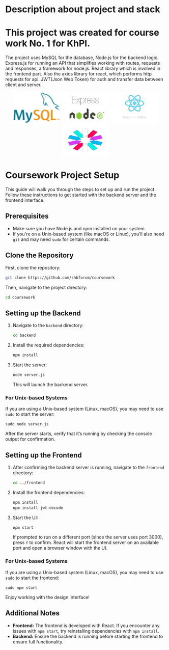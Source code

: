 # Description about project and stack 

# This project was created for course work No. 1 for KhPI. 

The project uses MySQL for the database, 
Node.js for the backend logic. 
Express.js for running an API that simplifies working with routes, requests and responses, a framework for node.js. 
React library which is involved in the frontend part. Also the axios library for react, which performs http requests for api.
JWT(Json Web Token) for auth and transfer data between client and server.


<p align="center">
  <img src="rep_photos/90px-MySQL_logo.svg.png" alt="MySQL Logo" width="150" height="100"/>
  <img src="rep_photos/image_no_background.png" alt="Node.js Logo" width="150" height="100"/>
  <img src="rep_photos/image_react_no_background_v2.png" alt="Node.js Logo" width="150" height="100"/>
  <img src="rep_photos/image_no_background (2).png" alt="Node.js Logo" width="150" height="100"/>
</p>

# Coursework Project Setup

This guide will walk you through the steps to set up and run the project. Follow these instructions to get started with the backend server and the frontend interface.

## Prerequisites

- Make sure you have Node.js and npm installed on your system.
- If you're on a Unix-based system (like macOS or Linux), you’ll also need `git` and may need `sudo` for certain commands.

## Clone the Repository

First, clone the repository:

```bash
git clone https://github.com/zhbforum/coursework
```

Then, navigate to the project directory:

```bash
cd coursework
```

## Setting up the Backend

1. Navigate to the `backend` directory:

   ```bash
   cd backend
   ```

2. Install the required dependencies:

   ```bash
   npm install
   ```

3. Start the server:

   ```bash
   node server.js
   ```

   This will launch the backend server.

### For Unix-based Systems

If you are using a Unix-based system (Linux, macOS), you may need to use `sudo` to start the server:

```wsl
sudo node server.js
```

After the server starts, verify that it’s running by checking the console output for confirmation.

## Setting up the Frontend

1. After confirming the backend server is running, navigate to the `frontend` directory:

   ```bash
   cd ../frontend
   ```

2. Install the frontend dependencies:

   ```bash
   npm install
   npm install jwt-decode 
   ```

3. Start the UI:

   ```bash
   npm start
   ```

   If prompted to run on a different port (since the server uses port 3000), press `Y` to confirm. React will start the frontend server on an available port and open a browser window with the UI.

### For Unix-based Systems

If you are using a Unix-based system (Linux, macOS), you may need to use `sudo` to start the frontend:

```wsl
sudo npm start
```

Enjoy working with the design interface!

## Additional Notes

- **Frontend:** The frontend is developed with React. If you encounter any issues with `npm start`, try reinstalling dependencies with `npm install`.
- **Backend:** Ensure the backend is running before starting the frontend to ensure full functionality.

